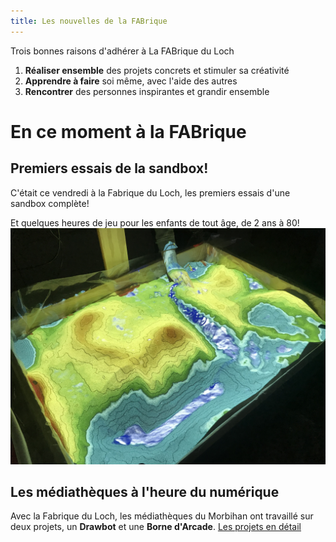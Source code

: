 ```yaml
---
title: Les nouvelles de la FABrique
---
```

Trois bonnes raisons d'adhérer à La FABrique du Loch
1. **Réaliser ensemble** des projets concrets et stimuler sa créativité
2. **Apprendre à faire** soi même, avec l'aide des autres
3. **Rencontrer** des personnes inspirantes et grandir ensemble

# En ce moment à la FABrique

## Premiers essais de la **sandbox**!
C'était ce vendredi à la Fabrique du Loch, les premiers essais d'une sandbox complète!

Et quelques heures de jeu pour les enfants de tout âge, de 2 ans à 80!
![Sandbox](assets/images/sandbox/Sandbox.jpg)



## Les médiathèques à l'heure du numérique
Avec la Fabrique du Loch, les médiathèques du Morbihan ont travaillé sur deux projets, un **Drawbot** et une **Borne d'Arcade**.
[Les projets en détail](mediatheques2018.md)
